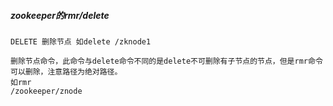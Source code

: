 ##### zookeeper的rmr/delete

```
DELETE 删除节点 如delete /zknode1

删除节点命令，此命令与delete命令不同的是delete不可删除有子节点的节点，但是rmr命令可以删除，注意路径为绝对路径。
如rmr 
/zookeeper/znode
```

